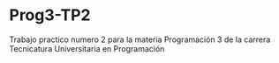 # Prog3-TP2
Trabajo practico numero 2 para la materia Programación 3 de la carrera Tecnicatura Universitaria en Programación
